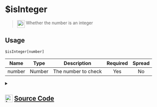 # $isInteger
> <img align="top" src="https://upload.wikimedia.org/wikipedia/commons/thumb/e/e4/Infobox_info_icon.svg/160px-Infobox_info_icon.svg.png?20150409153300" alt="image" width="25" height="auto"> Whether the number is an integer
## Usage
```
$isInteger[number]
```
| Name | Type | Description | Required | Spread
| :---: | :---: | :---: | :---: | :---: |
number | Number | The number to check | Yes | No
<details>
<summary>
    
## <img align="top" src="https://cdn4.iconfinder.com/data/icons/iconsimple-logotypes/512/github-512.png" alt="image" width="25" height="auto">  [Source Code](https://github.com/tryforge/ForgeScript-V2/blob/main/src/native/isInteger.ts)
    
</summary>
    
```ts
import { ArgType, NativeFunction, Return } from "../structures"

export default new NativeFunction({
    name: "$isInteger",
    version: "1.0.0",
    description: "Whether the number is an integer",
    unwrap: true,
    args: [
        {
            name: "number",
            description: "The number to check",
            required: true,
            rest: false,
            type: ArgType.Number,
        },
    ],
    brackets: true,
    execute(_, [n]) {
        return Return.success(n % 1 === 0)
    },
})

```
    
</details>
